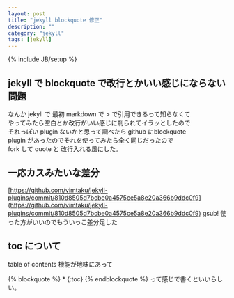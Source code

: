 ```yaml
---
layout: post
title: "jekyll blockquote 修正"
description: ""
category: "jekyll"
tags: [jekyll]
---
```

{% include JB/setup %}

## jekyll で blockquote で改行とかいい感じにならない問題
なんか jekyll で 最初 markdown で > で引用できるって知らなくて  
やってみたら空白とか改行がいい感じに削られてイラッとしたので  
それっぽい plugin ないかと思って調べたら github にblockquote  
plugin があったのでそれを使ってみたら全く同じだったので  
fork して quote と 改行入れる風にした。

## 一応カスみたいな差分
[https://github.com/vimtaku/jekyll-plugins/commit/810d8505d7bcbe0a4575ce5a8e20a366b9ddc0f9](https://github.com/vimtaku/jekyll-plugins/commit/810d8505d7bcbe0a4575ce5a8e20a366b9ddc0f9)
gsub! 使った方がいいのでもういっこ差分足した

## toc について
table of contents 機能が地味にあって  

{% blockquote %}
* 
{:toc}
{% endblockquote %}
って感じで書くといいらしい。  


